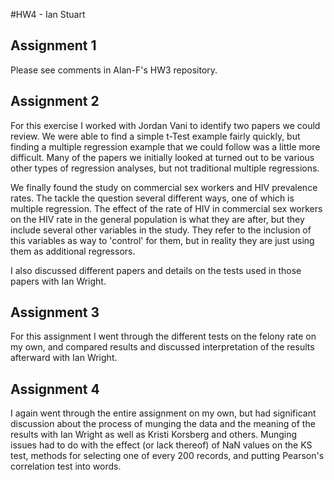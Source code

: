 #HW4 - Ian Stuart

## Assignment 1

Please see comments in Alan-F's HW3 repository.

## Assignment 2

For this exercise I worked with Jordan Vani to identify two papers we could review. We were able to find a simple t-Test example fairly quickly, but finding a multiple regression example that we could follow was a little more difficult. Many of the papers we initially looked at turned out to be various other types of regression analyses, but not traditional multiple regressions. 

We finally found the study on commercial sex workers and HIV prevalence rates. The tackle the question several different ways, one of which is multiple regression. The effect of the rate of HIV in commercial sex workers on the HIV rate in the general population is what they are after, but they include several other variables in the study. They refer to the inclusion of this variables as way to 'control' for them, but in reality they are just using them as additional regressors.

I also discussed different papers and details on the tests used in those papers with Ian Wright.

## Assignment 3

For this assignment I went through the different tests on the felony rate on my own, and compared results and discussed interpretation of the results afterward with Ian Wright.

## Assignment 4

I again went through the entire assignment on my own, but had significant discussion about the process of munging the data and the meaning of the results with Ian Wright as well as Kristi Korsberg and others. Munging issues had to do with the effect (or lack thereof) of NaN values on the KS test, methods for selecting one of every 200 records, and putting Pearson's correlation test into words.

